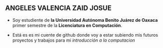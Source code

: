 ANGELES VALENCIA ZAID JOSUE 
------
* Soy estudiente de **la Universidad Autónoma Benito Juárez de Oaxaca** primer semestre de la __Licenciatura en Computación__.

* Está es es mi cuente de github donde voy a estar subiendo mis futuros proyectos y trabajos para mi  *introducción a la computacion*  
